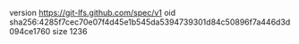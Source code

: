 version https://git-lfs.github.com/spec/v1
oid sha256:4285f7cec70e07f4d45e1b545da5394739301d84c50896f7a446d3d094ce1760
size 1236

